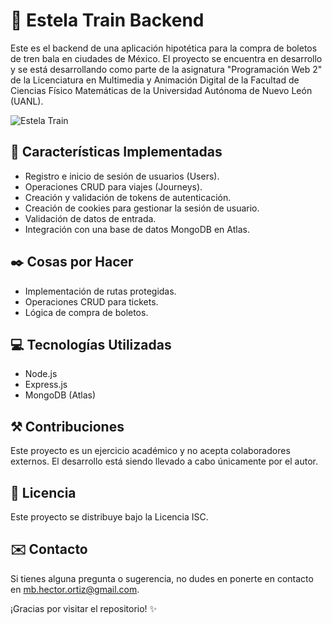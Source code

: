 # 🚄 Estela Train Backend

Este es el backend de una aplicación hipotética para la compra de boletos de tren bala en ciudades de México. El proyecto se encuentra en desarrollo y se está desarrollando como parte de la asignatura "Programación Web 2" de la Licenciatura en Multimedia y Animación Digital de la Facultad de Ciencias Físico Matemáticas de la Universidad Autónoma de Nuevo León (UANL).

![Estela Train](/src/images/logotext/logotext.png)

## 🚀 **Características Implementadas**

- Registro e inicio de sesión de usuarios (Users).
- Operaciones CRUD para viajes (Journeys).
- Creación y validación de tokens de autenticación.
- Creación de cookies para gestionar la sesión de usuario.
- Validación de datos de entrada.
- Integración con una base de datos MongoDB en Atlas.

## ✒️ **Cosas por Hacer**

- Implementación de rutas protegidas.
- Operaciones CRUD para tickets.
- Lógica de compra de boletos.

## 💻 **Tecnologías Utilizadas**

- Node.js
- Express.js
- MongoDB (Atlas)

## ⚒️ **Contribuciones**
Este proyecto es un ejercicio académico y no acepta colaboradores externos. El desarrollo está siendo llevado a cabo únicamente por el autor.

## 📄 **Licencia**
Este proyecto se distribuye bajo la Licencia ISC.

## ✉️ **Contacto**
Si tienes alguna pregunta o sugerencia, no dudes en ponerte en contacto en mb.hector.ortiz@gmail.com.

¡Gracias por visitar el repositorio! ✨
